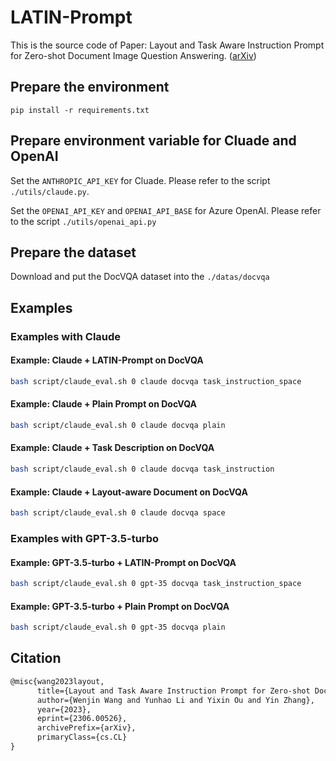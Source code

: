 # LATIN-Prompt
This is the source code of Paper: Layout and Task Aware Instruction Prompt for Zero-shot Document Image Question Answering. ([arXiv](https://arxiv.org/abs/2306.00526))

## Prepare the environment
`pip install -r requirements.txt`

## Prepare environment variable for Cluade and OpenAI
Set the `ANTHROPIC_API_KEY` for Cluade. Please refer to the script `./utils/claude.py`.

Set the `OPENAI_API_KEY` and `OPENAI_API_BASE` for Azure OpenAI. Please refer to the script `./utils/openai_api.py`

## Prepare the dataset
Download and put the DocVQA dataset into the `./datas/docvqa`

## Examples
### Examples with Claude

#### Example: Claude + LATIN-Prompt on DocVQA
```bash
bash script/claude_eval.sh 0 claude docvqa task_instruction_space
```

#### Example: Claude + Plain Prompt on DocVQA
```bash
bash script/claude_eval.sh 0 claude docvqa plain
```

#### Example: Claude + Task Description on DocVQA
```bash
bash script/claude_eval.sh 0 claude docvqa task_instruction
```

#### Example: Claude + Layout-aware Document on DocVQA
```bash
bash script/claude_eval.sh 0 claude docvqa space
```

### Examples with GPT-3.5-turbo
#### Example: GPT-3.5-turbo + LATIN-Prompt on DocVQA
```bash
bash script/claude_eval.sh 0 gpt-35 docvqa task_instruction_space
```

#### Example: GPT-3.5-turbo + Plain Prompt on DocVQA
```bash
bash script/claude_eval.sh 0 gpt-35 docvqa plain
```

## Citation
```latex
@misc{wang2023layout,
      title={Layout and Task Aware Instruction Prompt for Zero-shot Document Image Question Answering}, 
      author={Wenjin Wang and Yunhao Li and Yixin Ou and Yin Zhang},
      year={2023},
      eprint={2306.00526},
      archivePrefix={arXiv},
      primaryClass={cs.CL}
}
```
